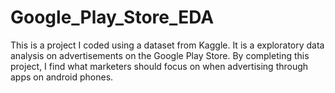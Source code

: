 # Google_Play_Store_EDA
This is a project I coded using a dataset from Kaggle. It is a exploratory data analysis on advertisements on the Google Play Store. By completing this project, I find what marketers should focus on when advertising through apps on android phones.
